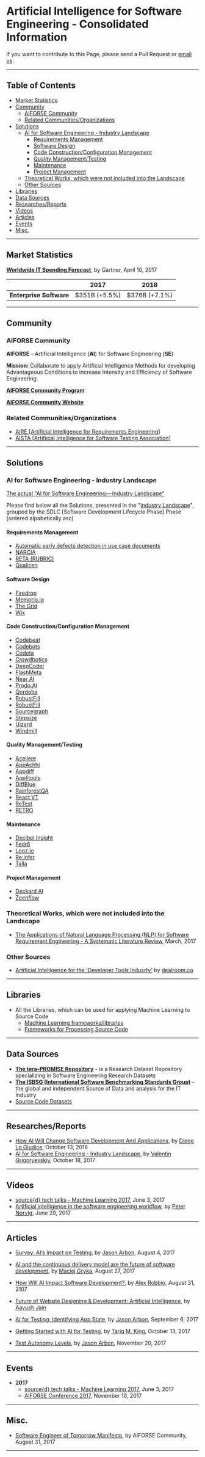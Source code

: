 # Artificial Intelligence for Software Engineering - Consolidated Information
If you want to contribute to this Page, please send a Pull Request or [email us](mailto:info@aiforse.org).

-----

## Table of Contents

- [Market Statistics](#market-statistics)
- [Community](#community)
  - [AIFORSE Community](#aiforse-community)
  - [Related Communities/Organizations](#related-communitiesorganizations)
- [Solutions](#solutions)
  - [AI for Software Engineering - Industry Landscape](#ai-for-software-engineering—industry-landscape)
    - [Requirements Management](#requirements-management)
    - [Software Design](#software-design)
    - [Code Construction/Configuration Management](#code-constructionconfiguration-management)
    - [Quality Management/Testing](#quality-managementtesting)
    - [Maintenance](#maintenance)
    - [Project Management](#project-management)
  - [Theoretical Works, which were not included into the Landscape](#theoretical-works-which-were-not-included-into-the-landscape)
  - [Other Sources](#other-sources)
- [Libraries](#libraries)
- [Data Sources](#data-sources)
- [Researches/Reports](#researchesreports)
- [Videos](#videos)
- [Articles](#articles)
- [Events](#events)
- [Misc.](#misc)

-----

## Market Statistics

[**Worldwide IT Spending Forecast**](https://www.gartner.com/newsroom/id/3672818), by Gartner, April 10, 2017

|                         |   **2017**    |   **2018**    |
| ----------------------- | :-----------: | :-----------: |
| **Enterprise Software** | $351B (+5.5%) | $376B (+7.1%) |

-----

## Community

### AIFORSE Community

**AIFORSE** - Artificial Intelligence (**AI**) for Software Engineering (**SE**)

**Mission:** Collaborate to apply Artificial Intelligence Methods for developing Advantageous Conditions to increase Intensity and Efficiency of Software Engineering.

[**AIFORSE Community Program**](https://medium.com/ai-for-software-engineering/aiforse-community-program-8104caa21dc4)

[**AIFORSE Community Website**](http://aiforse.org/)

### Related Communities/Organizations

* [AIRE [Artificial Intelligence for Requirements Engineering]](http://aire.in.tum.de/)
* [AISTA [Artificial Intelligence for Software Testing Association]](https://www.aitesting.org/)

-----

## Solutions

### AI for Software Engineering - Industry Landscape

[The actual "AI for Software Engineering — Industry Landscape"](https://medium.com/ai-for-software-engineering/ai-for-software-engineering-industry-landscape-18-oct-2017-e45d5fb83c78)

Please find below all the Solutions, presented in the "[Industry Landscape](https://medium.com/ai-for-software-engineering/ai-for-software-engineering-industry-landscape-18-oct-2017-e45d5fb83c78)", grouped by the SDLC [Software Development Lifecycle Phase] Phase (ordered alpabetically asc)

#### Requirements Management

* [Automatic early defects detection in use case documents](http://dl.acm.org/citation.cfm?id=2642969)
* [NARCIA](https://www.youtube.com/watch?v=WOzr7iOPIRE&feature=youtu.be)
* [RETA (RUBRIC)](https://sites.google.com/site/retanlp/)
* [Qualicen](https://www.qualicen.de)

#### Software Design

* [Firedrop](https://firedrop.ai/)
* [Memorio.io](http://Memorio.io)
* [The Grid](https://thegrid.io/)
* [Wix](https://www.wix.com/)

#### Code Construction/Configuration Management

* [Codebeat](https://codebeat.co/)
* [Codebots](https://codebots.com/)
* [Codota](https://www.codota.com/)
* [Crowdbotics](https://www.crowdbotics.com/)
* [DeepCoder](https://www.microsoft.com/en-us/research/publication/deepcoder-learning-write-programs/)
* [FlashMeta](https://www.microsoft.com/en-us/research/publication/flashmeta-framework-inductive-program-synthesis/)
* [Near AI](http://near.ai/)
* [Prodo.AI](https://prodo.ai/)
* [Qordoba](http://www.qordoba.com/product/localize-software/)
* [RobustFill](https://www.microsoft.com/en-us/research/blog/deep-learning-program-synthesis/)
* [RobustFill](https://www.microsoft.com/en-us/research/blog/deep-learning-program-synthesis/)
* [Sourcegraph](https://about.sourcegraph.com/)
* [Stepsize](https://www.stepsize.com/)
* [Uizard](https://uizard.io/)
* [Windmill](https://windmill.engineering/)

#### Quality Management/Testing

* [Acellere](http://www.acellere.com/)
* [AppAchhi](https://appachhi.com/)
* [Appdiff](https://www.appdiff.com/)
* [Applitools](https://applitools.com/)
* [DiffBlue](http://www.diffblue.com/)
* [RainforestQA](https://www.rainforestqa.com/)
* [React VT](http://reactvt.io/)
* [ReTest](https://retest.de/en/)
* [RETRO](http://selab.netlab.uky.edu/homepage/pages/software.html)

#### Maintenance

* [Decibel Insight](https://www.decibelinsight.com/)
* [Fedr8](http://www.fedr8.com/)
* [Logz.io](https://logz.io/)
* [Re:infer](https://reinfer.io/)
* [Talla](https://talla.com/)

#### Project Management

* [Deckard AI](http://deckard.ai/)
* [Zeenflow](https://www.zeenflow.com/)

### Theoretical Works, which were not included into the Landscape

* [The Applications of Natural Language Processing (NLP) for Software Requirement Engineering - A Systematic Literature Review](https://www.researchgate.net/publication/315310283_The_Applications_of_Natural_Language_Processing_NLP_for_Software_Requirement_Engineering_-_A_Systematic_Literature_Review), March, 2017

### Other Sources

* [Artificial Intelligence for the 'Developer Tools Indusrty'](https://app.dealroom.co/lists/public/companies/10386/f/industries/developer%20tools) by [dealroom.co](https://app.dealroom.co/)

-----

## Libraries

* All the Libraries, which can be used for applying Machine Learning to Source Code
  * [Machine Learning frameworks/libraries](https://github.com/src-d/awesome-machine-learning-on-source-code#machine-learning-frameworkslibraries)
  * [Frameworks for Processing Source Code](https://github.com/src-d/awesome-machine-learning-on-source-code#frameworks-for-preprocessing-source-code-etc)

-----

## Data Sources

* **[The tera-PROMISE Repository](http://openscience.us/repo/)** - is a Research Dataset Repository specializing in Software Engineering Research Datasets
* [**The ISBSG (International Software Benchmarking Standards Group)**](http://isbsg.org/) - the global and independent Source of Data and analysis for the IT Industry
* [Source Code Datasets](https://github.com/src-d/awesome-machine-learning-on-source-code#source-code-datasets)

-----

## Researches/Reports

* [How AI Will Change Software Development And Applications](https://www.forrester.com/report/How+AI+Will+Change+Software+Development+And+Applications/-/E-RES121339), by [Diego Lo Giudice](https://twitter.com/dlogiudice), October 13, 2016
* [AI for Software Engineering - Industry Landscape](https://medium.com/ai-for-software-engineering/ai-for-software-engineering-industry-landscape-18-oct-2017-e45d5fb83c78), by [Valentin Grigoryevskiy](https://www.linkedin.com/in/vgrigoryevskiy/), October 18, 2017

-----

## Videos

* [source{d} tech talks - Machine Learning 2017](https://www.youtube.com/playlist?list=PL5Ld68ole7j3iQFUSB3fR9122dHCUWXsy), June 3, 2017
* [Artificial intelligence in the software engineering workflow](https://www.oreilly.com/ideas/artificial-intelligence-in-the-software-engineering-workflow?imm_mid=0f4065&cmp=em-prog-na-na-newsltr_20170701&utm_content=bufferf4a8a&utm_medium=social&utm_source=twitte), by [Peter Norvig](http://norvig.com/),  June 29, 2017

-----

## Articles

* [Survey: AI’s Impact on Testing](https://medium.com/ai-for-software-testing/survey-ais-impact-on-testing-f6c2d03b04eb), by [Jason Arbon](https://twitter.com/jarbon), August 4, 2017


* [AI and the continuous delivery model are the future of software development](https://thenextweb.com/contributors/2017/08/27/ai-continuous-delivery-model-future-software-development/#.tnw_1ZkNPvZQ), by [Maciej Gryka](https://twitter.com/maciejgryka), August 27, 2017
* [How Will AI Impact Software Development?](https://www.forbes.com/sites/forbestechcouncil/2017/08/31/how-will-ai-impact-software-development/#1da01620264d), by [Alex Robbio](https://twitter.com/alexrobbio), August 31, 2107
* [Future of Website Designing & Development: Artificial Intelligence](https://www.cyberworx.in/artificial-intelligence.php), by [Aayush Jain](https://www.linkedin.com/in/aayushjain2019)
* [AI for Testing: Identifying App State](https://medium.com/ai-for-software-testing/ai-for-testing-identifying-app-state-92a8c89a0216), by [Jason Arbon](https://twitter.com/jarbon), September 6, 2017
* [Getting Started with AI for Testing](https://medium.com/ai-for-software-testing/getting-started-with-ai-for-testing-571f88dff3c9), by [Tariq M. King](https://twitter.com/tariq_king), October 13, 2017
* [Test Autonomy Levels](https://blog.appdiff.com/test-autonomy-levels-7de7967d030e), by [Jason Arbon](https://twitter.com/jarbon), November 20, 2017

-----

## Events

- **2017**
  - [source{d} tech talks - Machine Learning 2017](https://talks.sourced.tech/machine-learning-2017/), June 3, 2017
  - [AIFORSE Conference 2017](http://aiforse.org/conference-2017/), November 10, 2017

-----

## Misc.

* [Software Engineer of Tomorrow Manifesto](https://medium.com/ai-for-software-engineering/software-engineer-of-tomorrow-manifesto-70a4033d38d1), by AIFORSE Community, August 31, 2017

-----